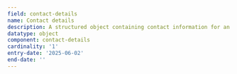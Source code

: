 ```yaml
---
field: contact-details
name: Contact details
description: A structured object containing contact information for an individual. This component is required for planning in principle (PiP) applications and optional for other application types. Contains email and phone contact information.
datatype: object
component: contact-details 
cardinality: '1'
entry-date: '2025-06-02'
end-date: ''
---
```

